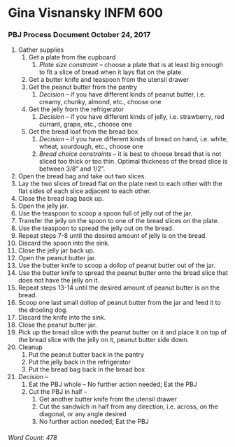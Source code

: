 # Gina Visnansky INFM 600 
### PBJ Process Document October 24, 2017

1. Gather supplies
   1. Get a plate from the cupboard 
      1. *Plate size constraint* – choose a plate that is at least big enough to fit a slice of bread when it lays flat on the plate. 
   2. Get a butter knife and teaspoon from the utensil drawer
   3. Get the peanut butter from the pantry
      1. *Decision* – if you have different kinds of peanut butter, i.e. creamy, chunky, almond, etc., choose one
   4. Get the jelly from the refrigerator
      1. *Decision* – if you have different kinds of jelly, i.e. strawberry, red currant, grape, etc., choose one
   5. Get the bread loaf from the bread box
      1. *Decision* – if you have different kinds of bread on hand, i.e. white, wheat, sourdough, etc., choose one
      2. *Bread choice constraints* – it is best to choose bread that is not sliced too thick or too thin. Optimal thickness of the bread slice is between 3/8” and 1/2”.
2. Open the bread bag and take out two slices.
3. Lay the two slices of bread flat on the plate next to each other with the flat sides of each slice adjacent to each other. 
4. Close the bread bag back up.
5. Open the jelly jar.
6. Use the teaspoon to scoop a spoon full of jelly out of the jar.
7. Transfer the jelly on the spoon to one of the bread slices on the plate.
8. Use the teaspoon to spread the jelly out on the bread. 
9. Repeat steps 7-8 until the desired amount of jelly is on the bread.
10. Discard the spoon into the sink.
11. Close the jelly jar back up.
12. Open the peanut butter jar.
13. Use the butter knife to scoop a dollop of peanut butter out of the jar.
14. Use the butter knife to spread the peanut butter onto the bread slice that does not have the jelly on it.
15. Repeat steps 13-14 until the desired amount of peanut butter is on the bread. 
16. Scoop one last small dollop of peanut butter from the jar and feed it to the drooling dog.
17. Discard the knife into the sink.
18. Close the peanut butter jar.
19. Pick up the bread slice with the peanut butter on it and place it on top of the bread slice with the jelly on it, peanut butter side down. 
20. Cleanup
    1. Put the peanut butter back in the pantry
    2. Put the jelly back in the refrigerator
    3. Put the bread bag back in the bread box
21. *Decision* – 
    1. Eat the PBJ whole – No further action needed; Eat the PBJ
    2. Cut the PBJ in half – 
       1. Get another butter knife from the utensil drawer
       2. Cut the sandwich in half from any direction, i.e. across, on the diagonal, or any angle desired
       3. No further action needed; Eat the PBJ

###### Word Count: 478
